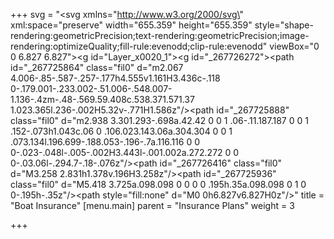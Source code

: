 +++
svg = "<svg xmlns=\"http://www.w3.org/2000/svg\" xml:space=\"preserve\" width=\"655.359\" height=\"655.359\" style=\"shape-rendering:geometricPrecision;text-rendering:geometricPrecision;image-rendering:optimizeQuality;fill-rule:evenodd;clip-rule:evenodd\" viewBox=\"0 0 6.827 6.827\"><defs><style>.fil0{fill:#212121;fill-rule:nonzero}</style></defs><g id=\"Layer_x0020_1\"><g id=\"_267726272\"><path id=\"_267725864\" class=\"fil0\" d=\"m2.067 4.006-.85-.587-.257-.177h4.555v1.161H3.436c-.118 0-.179.001-.233.002-.51.006-.548.007-1.136-.4zm-.48-.569.59.408c.538.371.571.37 1.023.365l.236-.002H5.32v-.771H1.586z\"/><path id=\"_267725888\" class=\"fil0\" d=\"m2.938 3.301.293-.698a.42.42 0 0 1 .06-.11.187.187 0 0 1 .152-.073h1.043c.06 0 .106.023.143.06a.304.304 0 0 1 .073.134l.196.699-.188.053-.196-.7a.116.116 0 0 0-.023-.048l-.005-.002H3.443l-.001.002a.272.272 0 0 0-.03.06l-.294.7-.18-.076z\"/><path id=\"_267726416\" class=\"fil0\" d=\"M3.258 2.831h1.378v.196H3.258z\"/><path id=\"_267725936\" class=\"fil0\" d=\"M5.418 3.725a.098.098 0 0 0 0 .195h.35a.098.098 0 1 0 0-.195h-.35z\"/></g></g><path style=\"fill:none\" d=\"M0 0h6.827v6.827H0z\"/></svg>"
title = "Boat Insurance"
[menu.main]
parent = "Insurance Plans"
weight = 3

+++
